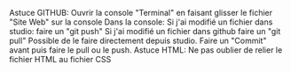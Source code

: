 Astuce GITHUB:
Ouvrir la console "Terminal" en faisant glisser le fichier "Site Web" sur la console
Dans la console:
    Si j'ai modifié un fichier dans studio: faire un "git push"
    Si j'ai modifié un fichier dans github faire un "git pull"
Possible de le faire directement depuis studio. Faire un "Commit" avant puis faire le pull ou le push.
    Astuce HTML:
    Ne pas oublier de relier le fichier HTML au fichier CSS
    